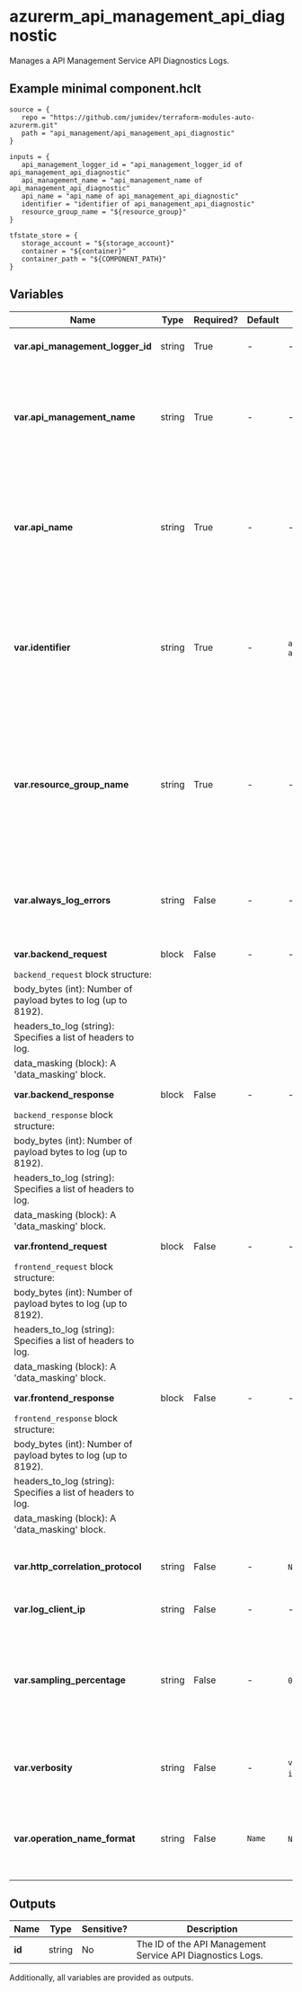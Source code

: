 # azurerm_api_management_api_diagnostic

Manages a API Management Service API Diagnostics Logs.

## Example minimal component.hclt

```hcl
source = {
   repo = "https://github.com/jumidev/terraform-modules-auto-azurerm.git" 
   path = "api_management/api_management_api_diagnostic" 
}

inputs = {
   api_management_logger_id = "api_management_logger_id of api_management_api_diagnostic" 
   api_management_name = "api_management_name of api_management_api_diagnostic" 
   api_name = "api_name of api_management_api_diagnostic" 
   identifier = "identifier of api_management_api_diagnostic" 
   resource_group_name = "${resource_group}" 
}

tfstate_store = {
   storage_account = "${storage_account}" 
   container = "${container}" 
   container_path = "${COMPONENT_PATH}" 
}

```

## Variables

| Name | Type | Required? |  Default  |  possible values |  Description |
| ---- | ---- | --------- |  ----------- | ----------- | ----------- |
| **var.api_management_logger_id** | string | True | -  |  -  |  The ID (name) of the Diagnostics Logger. | 
| **var.api_management_name** | string | True | -  |  -  |  The name of the API Management Service instance. Changing this forces a new API Management Service API Diagnostics Logs to be created. | 
| **var.api_name** | string | True | -  |  -  |  The name of the API on which to configure the Diagnostics Logs. Changing this forces a new API Management Service API Diagnostics Logs to be created. | 
| **var.identifier** | string | True | -  |  `applicationinsights`, `azuremonitor`  |  Identifier of the Diagnostics Logs. Possible values are `applicationinsights` and `azuremonitor`. Changing this forces a new API Management Service API Diagnostics Logs to be created. | 
| **var.resource_group_name** | string | True | -  |  -  |  The name of the Resource Group where the API Management Service API Diagnostics Logs should exist. Changing this forces a new API Management Service API Diagnostics Logs to be created. | 
| **var.always_log_errors** | string | False | -  |  -  |  Always log errors. Send telemetry if there is an erroneous condition, regardless of sampling settings. | 
| **var.backend_request** | block | False | -  |  -  |  A `backend_request` block. | 
| `backend_request` block structure: || 
|   body_bytes (int): Number of payload bytes to log (up to 8192). ||
|   headers_to_log (string): Specifies a list of headers to log. ||
|   data_masking (block): A 'data_masking' block. ||
| **var.backend_response** | block | False | -  |  -  |  A `backend_response` block. | 
| `backend_response` block structure: || 
|   body_bytes (int): Number of payload bytes to log (up to 8192). ||
|   headers_to_log (string): Specifies a list of headers to log. ||
|   data_masking (block): A 'data_masking' block. ||
| **var.frontend_request** | block | False | -  |  -  |  A `frontend_request` block. | 
| `frontend_request` block structure: || 
|   body_bytes (int): Number of payload bytes to log (up to 8192). ||
|   headers_to_log (string): Specifies a list of headers to log. ||
|   data_masking (block): A 'data_masking' block. ||
| **var.frontend_response** | block | False | -  |  -  |  A `frontend_response` block. | 
| `frontend_response` block structure: || 
|   body_bytes (int): Number of payload bytes to log (up to 8192). ||
|   headers_to_log (string): Specifies a list of headers to log. ||
|   data_masking (block): A 'data_masking' block. ||
| **var.http_correlation_protocol** | string | False | -  |  `None`, `Legacy`, `W3C`  |  The HTTP Correlation Protocol to use. Possible values are `None`, `Legacy` or `W3C`. | 
| **var.log_client_ip** | string | False | -  |  -  |  Log client IP address. | 
| **var.sampling_percentage** | string | False | -  |  `0.0`, `100.0`  |  Sampling (%). For high traffic APIs, please read this [documentation](https://docs.microsoft.com/azure/api-management/api-management-howto-app-insights#performance-implications-and-log-sampling) to understand performance implications and log sampling. Valid values are between `0.0` and `100.0`. | 
| **var.verbosity** | string | False | -  |  `verbose`, `information`, `error`  |  Logging verbosity. Possible values are `verbose`, `information` or `error`. | 
| **var.operation_name_format** | string | False | `Name`  |  `Name`, `Url`  |  The format of the Operation Name for Application Insights telemetries. Possible values are `Name`, and `Url`. Defaults to `Name`. | 



## Outputs

| Name | Type | Sensitive? | Description |
| ---- | ---- | --------- | --------- |
| **id** | string | No  | The ID of the API Management Service API Diagnostics Logs. | 

Additionally, all variables are provided as outputs.
